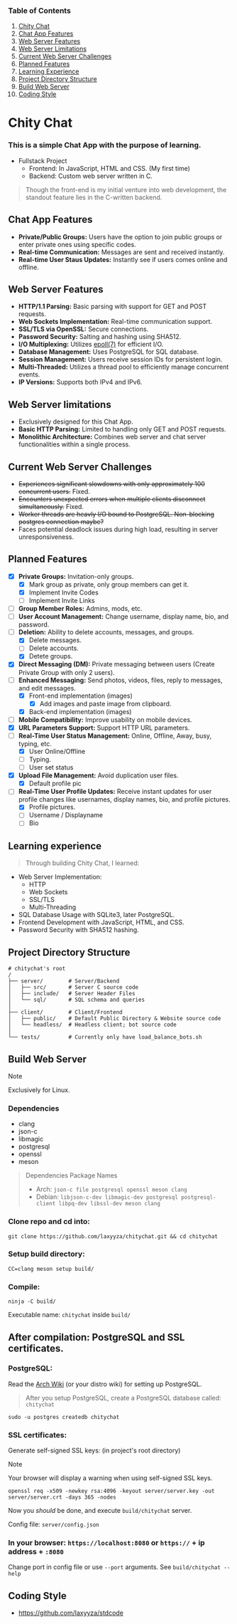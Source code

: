 ### Table of Contents
1. [Chity Chat](#chity-chat)
2. [Chat App Features](#chat-app-features)
3. [Web Server Features](#web-server-features)
4. [Web Server Limitations](#web-server-limitations)
5. [Current Web Server Challenges](#current-web-server-challenges)
6. [Planned Features](#planned-features)
7. [Learning Experience](#learning-experience)
8. [Project Directory Structure](#project-directory-structure)
9. [Build Web Server](#build-web-server)
10. [Coding Style](#coding-style)

# Chity Chat
### This is a simple Chat App with the purpose of learning.
* Fullstack Project
   * Frontend: In JavaScript, HTML and CSS. (My first time)
   * Backend: Custom web server written in C.
> Though the front-end is my initial venture into web development, the standout feature lies in the C-written backend.

## Chat App Features
* **Private/Public Groups:** Users have the option to join public groups or enter private ones using specific codes.
* **Real-time Communication:** Messages are sent and received instantly.
* **Real-time User Staus Updates:** Instantly see if users comes online and offline.

## Web Server Features
* **HTTP/1.1 Parsing:** Basic parsing with support for GET and POST requests.
* **Web Sockets Implementation:** Real-time communication support.
* **SSL/TLS via OpenSSL:** Secure connections.
* **Password Security:** Salting and hashing using SHA512.
* **I/O Multiplexing:** Utilizes [epoll(7)](https://man7.org/linux/man-pages/man7/epoll.7.html) for efficient I/O.
* **Database Management:** Uses PostgreSQL for SQL database.
* **Session Management:** Users receive session IDs for persistent login.
* **Multi-Threaded:** Utilizes a thread pool to efficiently manage concurrent events.
* **IP Versions:** Supports both IPv4 and IPv6.

## Web Server limitations
* Exclusively designed for this Chat App.
* **Basic HTTP Parsing:** Limited to handling only GET and POST requests.
* **Monolithic Architecture:** Combines web server and chat server functionalities within a single process.

## Current Web Server Challenges
* ~~Experiences significant slowdowns with only approximately 100 concurrent users.~~ Fixed.
* ~~Encounters unexpected errors when multiple clients disconnect simultaneously.~~ Fixed.
* ~~Worker threads are heavly I/O bound to PostgreSQL. Non-blocking postgres connection maybe?~~ 
* Faces potential deadlock issues during high load, resulting in server unresponsiveness.

## Planned Features
- [x] **Private Groups:** Invitation-only groups.
   - [X] Mark group as private, only group members can get it.
   - [X] Implement Invite Codes
   - [ ] Implement Invite Links
- [ ] **Group Member Roles:** Admins, mods, etc.
- [ ] **User Account Management:** Change username, display name, bio, and password.
- [ ] **Deletion:** Ability to delete accounts, messages, and groups.
   - [x] Delete messages.
   - [ ] Delete accounts.
   - [x] Detete groups. 
- [x] **Direct Messaging (DM):** Private messaging between users (Create Private Group with only 2 users).
- [ ] **Enhanced Messaging:** Send photos, videos, files, reply to messages, and edit messages.
   - [X] Front-end implementation (images)
      - [X] Add images and paste image from clipboard.
   - [X] Back-end implementation (images) 
- [ ] **Mobile Compatibility:** Improve usability on mobile devices.
- [X] **URL Parameters Support:** Support HTTP URL parameters.
- [ ] **Real-Time User Status Management:** Online, Offline, Away, busy, typing, etc.
   - [x] User Online/Offline
   - [ ] Typing.
   - [ ] User set status
- [x] **Upload File Management:** Avoid duplication user files.
   - [x] Default profile pic
- [ ] **Real-Time User Profile Updates:** Receive instant updates for user profile changes like usernames, display names, bio, and profile pictures.
   - [x] Profile pictures.
   - [ ] Username / Displayname
   - [ ] Bio 

## Learning experience
> Through building Chity Chat, I learned:
* Web Server Implementation:
    * HTTP
    * Web Sockets
    * SSL/TLS
    * Multi-Threading
* SQL Database Usage with SQLite3, later PostgreSQL.
* Frontend Development with JavaScript, HTML, and CSS.
* Password Security with SHA512 hashing.

## Project Directory Structure
```
# chitychat's root
/
├── server/        # Server/Backend 
│   ├── src/       # Server C source code
│   ├── include/   # Server Header Files
│   └── sql/       # SQL schema and queries
│
├── client/        # Client/Frontend
│   ├── public/    # Default Public Directory & Website source code
│   └── headless/  # Headless client; bot source code
│
└── tests/         # Currently only have load_balance_bots.sh
```

## Build Web Server
> [!NOTE]
> Exclusively for Linux.
### Dependencies
* clang
* json-c
* libmagic
* postgresql
* openssl
* meson
> Dependencies Package Names
>* Arch: `json-c file postgresql openssl meson clang`
>* Debian: `libjson-c-dev libmagic-dev postgresql postgresql-client libpq-dev libssl-dev meson clang` 

### Clone repo and cd into:
```
git clone https://github.com/laxyyza/chitychat.git && cd chitychat
```
### Setup build directory:
```
CC=clang meson setup build/
```
### Compile:
```
ninja -C build/
```
Executable name: `chitychat` inside `build/`
## After compilation: PostgreSQL and SSL certificates.
### PostgreSQL:
Read the [Arch Wiki](https://wiki.archlinux.org/title/PostgreSQL) (or your distro wiki) for setting up PostgreSQL.
> After you setup PostgreSQL, create a PostgreSQL database called: `chitychat`
```
sudo -u postgres createdb chitychat
```
### SSL certificates:
Generate self-signed SSL keys: (in project's root directory)
> [!NOTE]
> Your browser will display a warning when using self-signed SSL keys.
```
openssl req -x509 -newkey rsa:4096 -keyout server/server.key -out server/server.crt -days 365 -nodes
```
Now you _should_ be done, and execute `build/chitychat` server.

Config file: `server/config.json`

### In your browser: `https://localhost:8080` or `https://` + ip address + `:8080`

Change port in config file or use `--port` arguments. See `build/chitychat --help`

## Coding Style
* https://github.com/laxyyza/stdcode
